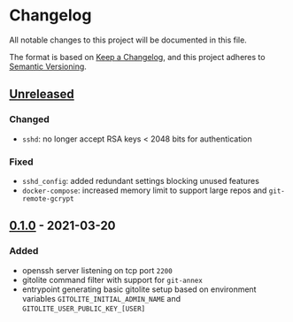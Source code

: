 # Changelog
All notable changes to this project will be documented in this file.

The format is based on [Keep a Changelog](https://keepachangelog.com/en/1.0.0/),
and this project adheres to [Semantic Versioning](https://semver.org/spec/v2.0.0.html).

## [Unreleased]
### Changed
- `sshd`: no longer accept RSA keys < 2048 bits for authentication

### Fixed
- `sshd_config`: added redundant settings blocking unused features
- `docker-compose`: increased memory limit to support large repos and `git-remote-gcrypt`

## [0.1.0] - 2021-03-20
### Added
- openssh server listening on tcp port `2200`
- gitolite command filter with support for `git-annex`
- entrypoint generating basic gitolite setup based on environment variables
  `GITOLITE_INITIAL_ADMIN_NAME` and `GITOLITE_USER_PUBLIC_KEY_[USER]`

[Unreleased]: https://github.com/fphammerle/docker-gitolite/compare/v0.1.0...master
[0.1.0]: https://github.com/fphammerle/docker-gitolite/tree/v0.1.0

